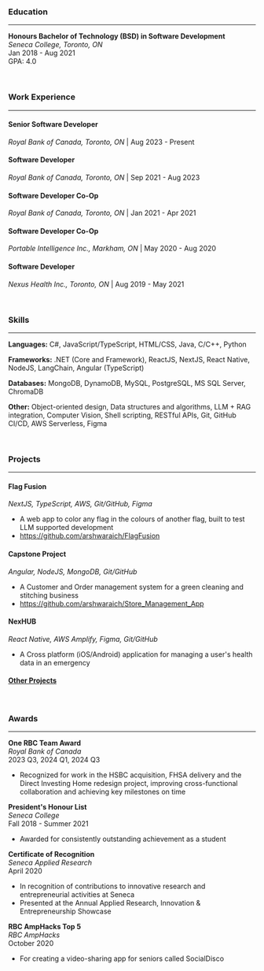 ### Education
---
**Honours Bachelor of Technology (BSD) in Software Development**  
*Seneca College, Toronto, ON*  
Jan 2018 - Aug 2021  
GPA: 4.0

&nbsp;
### Work Experience
---
#### Senior Software Developer
*Royal Bank of Canada, Toronto, ON* | Aug 2023 - Present

#### Software Developer
*Royal Bank of Canada, Toronto, ON* | Sep 2021 - Aug 2023

#### Software Developer Co-Op
*Royal Bank of Canada, Toronto, ON* | Jan 2021 - Apr 2021

#### Software Developer Co-Op
*Portable Intelligence Inc., Markham, ON* | May 2020 - Aug 2020

#### Software Developer
*Nexus Health Inc., Toronto, ON* | Aug 2019 - May 2021

&nbsp;
### Skills
---

**Languages:** C#, JavaScript/TypeScript, HTML/CSS, Java, C/C++, Python

**Frameworks:** .NET (Core and Framework), ReactJS, NextJS, React Native, NodeJS, LangChain, Angular (TypeScript)

**Databases:** MongoDB, DynamoDB, MySQL, PostgreSQL, MS SQL Server, ChromaDB

**Other:** Object-oriented design, Data structures and algorithms, LLM + RAG integration, Computer Vision, Shell scripting, RESTful APIs, Git, GitHub CI/CD, AWS Serverless, Figma

&nbsp;
### Projects
---

#### Flag Fusion
*NextJS, TypeScript, AWS, Git/GitHub, Figma*
- A web app to color any flag in the colours of another flag, built to test LLM supported development
- https://github.com/arshwaraich/FlagFusion

#### Capstone Project
*Angular, NodeJS, MongoDB, Git/GitHub*
- A Customer and Order management system for a green cleaning and stitching business
- https://github.com/arshwaraich/Store_Management_App

#### NexHUB
*React Native, AWS Amplify, Figma, Git/GitHub*
- A Cross platform (iOS/Android) application for managing a user's health data in an emergency

#### [Other Projects](https://github.com/arshwaraich)

&nbsp;
### Awards
---

**One RBC Team Award**  
*Royal Bank of Canada*  
2023 Q3, 2024 Q1, 2024 Q3
- Recognized for work in the HSBC acquisition, FHSA delivery and the Direct Investing Home redesign project, improving cross-functional collaboration and achieving key milestones on time

**President's Honour List**  
*Seneca College*  
Fall 2018 - Summer 2021
- Awarded for consistently outstanding achievement as a student

**Certificate of Recognition**  
*Seneca Applied Research*  
April 2020
- In recognition of contributions to innovative research and entrepreneurial activities at Seneca
- Presented at the Annual Applied Research, Innovation & Entrepreneurship Showcase

**RBC AmpHacks Top 5**  
*RBC AmpHacks*  
October 2020
- For creating a video-sharing app for seniors called SocialDisco